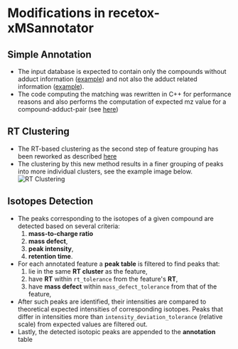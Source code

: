 # Modifications in recetox-xMSannotator

## Simple Annotation
* The input database is expected to contain only the compounds without adduct information ([example](https://umsa.cerit-sc.cz/library/list#folders/F1c84aa7fc4490e6d/datasets/8ee788c99983ff96)) and not also the adduct related information ([example](https://github.com/kuppal2/xMSannotator/blob/master/data/hmdbAllinf.rda)).
* The code computing the matching was rewritten in C++ for performance reasons and also performs the computation of expected mz value for a compound-adduct-pair (see [here](https://github.com/RECETOX/recetox-xMSannotator/blob/a410b00449db6e4bbc07339a51ef32336f405ce1/xmsannotator/src/match_by_mass.cpp#L22-L47))

## RT Clustering
* The RT-based clustering as the second step of feature grouping has been reworked as described [here](https://github.com/RECETOX/recetox-xMSannotator/pull/17)
* The clustering by this new method results in a finer grouping of peaks into more individual clusters, see the example image below.
![RT Clustering](images/rt_clustering.png)

## Isotopes Detection
* The peaks corresponding to the isotopes of a given compound are detected based on several criteria:
  1. **mass-to-charge ratio**
  2. **mass defect**,
  3. **peak intensity**,
  4. **retention time**.
* For each annotated feature a **peak table** is filtered to find peaks that: 
  1. lie in the same **RT cluster** as the feature, 
  2. have **RT** within `rt_tolerance` from the feature's **RT**,
  3. have **mass defect** within `mass_defect_tolerance` from that of the feature,
* After such peaks are identified, their intensities are compared to theoretical expected intensities of corresponding isotopes.
Peaks that differ in intensities more than `intensity_deviation_tolerance` (relative scale) from expected values are filtered out.
* Lastly, the detected isotopic peaks are appended to the **annotation** table